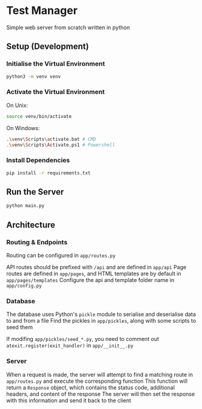 # Test Manager

Simple web server from scratch written in python

## Setup (Development)

### Initialise the Virtual Environment

```bash
python3 -m venv venv
```

### Activate the Virtual Environment

On Unix:

```bash
source venv/bin/activate
```

On Windows:

```bash
.\venv\Scripts\activate.bat # CMD
.\venv\Scripts\Activate.ps1 # Powershell
```

### Install Dependencies
  
```bash
pip install -r requirements.txt
```

## Run the Server

```bash
python main.py
```

## Architecture

### Routing & Endpoints

Routing can be configured in `app/routes.py`

API routes should be prefixed with `/api` and are defined in `app/api`
Page routes are defined in `app/pages`, and HTML templates are by default in `app/pages/templates`
Configure the api and template folder name in `app/config.py`

### Database

The database uses Python's `pickle` module to serialise and deserialise data to and from a file
Find the pickles in `app/pickles`, along with some scripts to seed them

If modifing `app/pickles/seed_*.py`, you need to comment out `atexit.register(exit_handler)` in `app/__init__.py`

### Server

When a request is made, the server will attempt to find a matching route in `app/routes.py` and execute the corresponding function
This function will return a `Response` object, which contains the status code, additional headers, and content of the response
The server will then set the response with this information and send it back to the client
